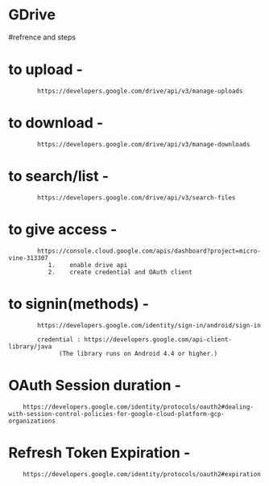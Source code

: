 # GDrive
#refrence and steps
   # to upload -
            https://developers.google.com/drive/api/v3/manage-uploads
   # to download -
            https://developers.google.com/drive/api/v3/manage-downloads
   # to search/list -
            https://developers.google.com/drive/api/v3/search-files
   # to give access -
            https://console.cloud.google.com/apis/dashboard?project=micro-vine-313307
               1.    enable drive api
               2.    create credential and OAuth client
   # to signin(methods) - 
            https://developers.google.com/identity/sign-in/android/sign-in
            
            credential : https://developers.google.com/api-client-library/java
			      (The library runs on Android 4.4 or higher.)
   # OAuth Session duration -
  	    https://developers.google.com/identity/protocols/oauth2#dealing-with-session-control-policies-for-google-cloud-platform-gcp-organizations
		
   # Refresh Token Expiration -
  	    https://developers.google.com/identity/protocols/oauth2#expiration
